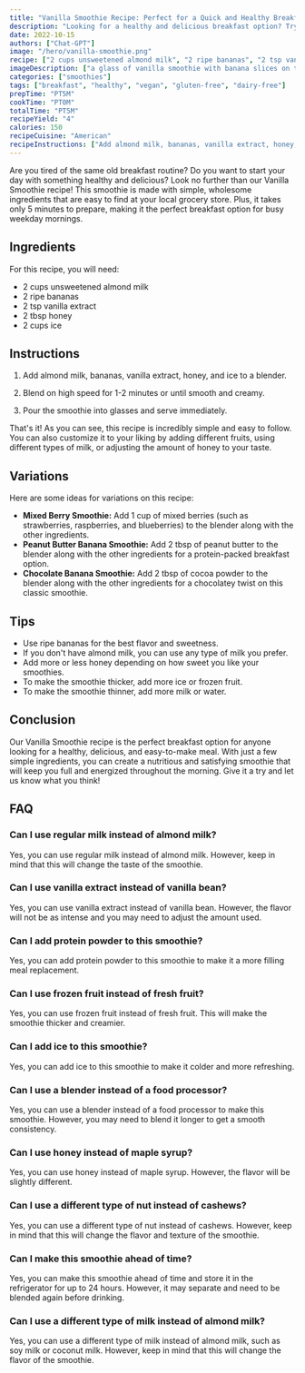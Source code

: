 ```yaml
---
title: "Vanilla Smoothie Recipe: Perfect for a Quick and Healthy Breakfast"
description: "Looking for a healthy and delicious breakfast option? Try out our Vanilla Smoothie recipe! Made with simple ingredients, this smoothie is not only easy to make, but also nutritious and satisfying. Read on for the recipe and some tips on how to customize it to your liking."
date: 2022-10-15
authors: ["Chat-GPT"]
image: "/hero/vanilla-smoothie.png"
recipe: ["2 cups unsweetened almond milk", "2 ripe bananas", "2 tsp vanilla extract", "2 tbsp honey", "2 cups ice"]
imageDescription: ["a glass of vanilla smoothie with banana slices on top"]
categories: ["smoothies"]
tags: ["breakfast", "healthy", "vegan", "gluten-free", "dairy-free"]
prepTime: "PT5M"
cookTime: "PT0M"
totalTime: "PT5M"
recipeYield: "4"
calories: 150
recipeCuisine: "American"
recipeInstructions: ["Add almond milk, bananas, vanilla extract, honey, and ice to a blender.", "Blend on high speed for 1-2 minutes or until smooth and creamy.", "Pour the smoothie into glasses and serve immediately."]
---
```


Are you tired of the same old breakfast routine? Do you want to start your day with something healthy and delicious? Look no further than our Vanilla Smoothie recipe! This smoothie is made with simple, wholesome ingredients that are easy to find at your local grocery store. Plus, it takes only 5 minutes to prepare, making it the perfect breakfast option for busy weekday mornings. 

## Ingredients

For this recipe, you will need:

- 2 cups unsweetened almond milk
- 2 ripe bananas
- 2 tsp vanilla extract
- 2 tbsp honey
- 2 cups ice

## Instructions

1. Add almond milk, bananas, vanilla extract, honey, and ice to a blender.

2. Blend on high speed for 1-2 minutes or until smooth and creamy.

3. Pour the smoothie into glasses and serve immediately.

That's it! As you can see, this recipe is incredibly simple and easy to follow. You can also customize it to your liking by adding different fruits, using different types of milk, or adjusting the amount of honey to your taste.

## Variations

Here are some ideas for variations on this recipe:

- **Mixed Berry Smoothie:** Add 1 cup of mixed berries (such as strawberries, raspberries, and blueberries) to the blender along with the other ingredients.
- **Peanut Butter Banana Smoothie:** Add 2 tbsp of peanut butter to the blender along with the other ingredients for a protein-packed breakfast option.
- **Chocolate Banana Smoothie:** Add 2 tbsp of cocoa powder to the blender along with the other ingredients for a chocolatey twist on this classic smoothie.

## Tips

- Use ripe bananas for the best flavor and sweetness.
- If you don't have almond milk, you can use any type of milk you prefer.
- Add more or less honey depending on how sweet you like your smoothies.
- To make the smoothie thicker, add more ice or frozen fruit.
- To make the smoothie thinner, add more milk or water.

## Conclusion

Our Vanilla Smoothie recipe is the perfect breakfast option for anyone looking for a healthy, delicious, and easy-to-make meal. With just a few simple ingredients, you can create a nutritious and satisfying smoothie that will keep you full and energized throughout the morning. Give it a try and let us know what you think!

## FAQ

### Can I use regular milk instead of almond milk?

Yes, you can use regular milk instead of almond milk. However, keep in mind that this will change the taste of the smoothie.

### Can I use vanilla extract instead of vanilla bean?

Yes, you can use vanilla extract instead of vanilla bean. However, the flavor will not be as intense and you may need to adjust the amount used.

### Can I add protein powder to this smoothie?

Yes, you can add protein powder to this smoothie to make it a more filling meal replacement.

### Can I use frozen fruit instead of fresh fruit?

Yes, you can use frozen fruit instead of fresh fruit. This will make the smoothie thicker and creamier.

### Can I add ice to this smoothie?

Yes, you can add ice to this smoothie to make it colder and more refreshing.

### Can I use a blender instead of a food processor?

Yes, you can use a blender instead of a food processor to make this smoothie. However, you may need to blend it longer to get a smooth consistency.

### Can I use honey instead of maple syrup?

Yes, you can use honey instead of maple syrup. However, the flavor will be slightly different.

### Can I use a different type of nut instead of cashews?

Yes, you can use a different type of nut instead of cashews. However, keep in mind that this will change the flavor and texture of the smoothie.

### Can I make this smoothie ahead of time?

Yes, you can make this smoothie ahead of time and store it in the refrigerator for up to 24 hours. However, it may separate and need to be blended again before drinking.

### Can I use a different type of milk instead of almond milk?

Yes, you can use a different type of milk instead of almond milk, such as soy milk or coconut milk. However, keep in mind that this will change the flavor of the smoothie.